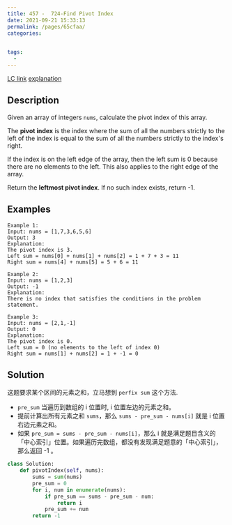 ```yaml
---
title: 457 -  724-Find Pivot Index
date: 2021-09-21 15:33:13
permalink: /pages/65cfaa/
categories:
  

tags:
  - 
---
```

[LC link](https://leetcode.com/problems/find-pivot-index/)
[explanation](https://leetcode-cn.com/problems/find-pivot-index/solution/xiang-jie-presumhao-de-ti-jie-ying-gai-k-mzsg/)
## Description
Given an array of integers `nums`, calculate the pivot index of this array.

The **pivot index** is the index where the sum of all the numbers strictly to the left of the index is equal to the sum of all the numbers strictly to the index's right.

If the index is on the left edge of the array, then the left sum is 0 because there are no elements to the left. This also applies to the right edge of the array.

Return the **leftmost pivot index**. If no such index exists, return -1.

## Examples

```
Example 1:
Input: nums = [1,7,3,6,5,6]
Output: 3
Explanation:
The pivot index is 3.
Left sum = nums[0] + nums[1] + nums[2] = 1 + 7 + 3 = 11
Right sum = nums[4] + nums[5] = 5 + 6 = 11

Example 2:
Input: nums = [1,2,3]
Output: -1
Explanation:
There is no index that satisfies the conditions in the problem statement.

Example 3:
Input: nums = [2,1,-1]
Output: 0
Explanation:
The pivot index is 0.
Left sum = 0 (no elements to the left of index 0)
Right sum = nums[1] + nums[2] = 1 + -1 = 0
```
## Solution
这题要求某个区间的元素之和，立马想到 `perfix sum` 这个方法.

- `pre_sum` 当遍历到数组的 i 位置时, i 位置左边的元素之和。
- 提前计算出所有元素之和 `sums`，那么 `sums - pre_sum - nums[i]` 就是 i 位置右边元素之和。
- 如果 `pre_sum = sums - pre_sum - nums[i]`，那么 i 就是满足题目含义的「中心索引」位置。如果遍历完数组，都没有发现满足题意的「中心索引」，那么返回 -1 。

```python
class Solution:
    def pivotIndex(self, nums):
        sums = sum(nums)
        pre_sum = 0
        for i, num in enumerate(nums):
            if pre_sum == sums - pre_sum - num:
                return i
            pre_sum += num
        return -1
```